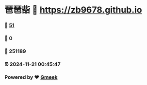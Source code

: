 # 琶琶啙 :link: https://zb9678.github.io 
### :page_facing_up: [51](https://zb9678.github.io/tag.html) 
### :speech_balloon: 0 
### :hibiscus: 251189 
### :alarm_clock: 2024-11-21 00:45:47 
### Powered by :heart: [Gmeek](https://github.com/Meekdai/Gmeek)
